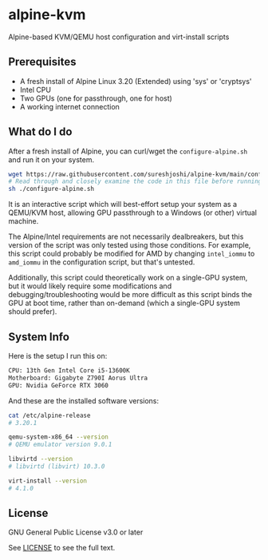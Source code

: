 # alpine-kvm

Alpine-based KVM/QEMU host configuration and virt-install scripts

## Prerequisites

- A fresh install of Alpine Linux 3.20 (Extended) using 'sys' or 'cryptsys'
- Intel CPU
- Two GPUs (one for passthrough, one for host)
- A working internet connection

## What do I do

After a fresh install of Alpine, you can curl/wget the `configure-alpine.sh` and run it on your system.

```bash
wget https://raw.githubusercontent.com/sureshjoshi/alpine-kvm/main/configure-alpine.sh
# Read through and closely examine the code in this file before running it
sh ./configure-alpine.sh
```

It is an interactive script which will best-effort setup your system as a QEMU/KVM host, allowing GPU passthrough to a Windows (or other) virtual machine.

The Alpine/Intel requirements are not necessarily dealbreakers, but this version of the script was only tested using those conditions. For example, this script could probably be modified for AMD by changing `intel_iommu` to `amd_iommu` in the configuration script, but that's untested.

Additionally, this script could theoretically work on a single-GPU system, but it would likely require some modifications and debugging/troubleshooting would be more difficult as this script binds the GPU at boot time, rather than on-demand (which a single-GPU system should prefer). 

## System Info

Here is the setup I run this on:

```bash
CPU: 13th Gen Intel Core i5-13600K
Motherboard: Gigabyte Z790I Aorus Ultra
GPU: Nvidia GeForce RTX 3060
```

And these are the installed software versions:

```bash
cat /etc/alpine-release 
# 3.20.1

qemu-system-x86_64 --version
# QEMU emulator version 9.0.1

libvirtd --version
# libvirtd (libvirt) 10.3.0

virt-install --version
# 4.1.0
```

## License

GNU General Public License v3.0 or later

See [LICENSE](LICENSE) to see the full text.
